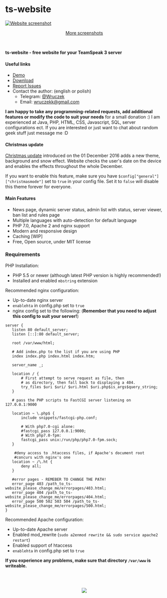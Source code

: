 # ts-website

[![Website screenshot](http://i.imgur.com/R0lPz6b.png)](http://imgur.com/a/RUSi2)

<p align="center"><a href="http://imgur.com/a/RUSi2">More screenshots</a></p>

<br>

**ts-website - free website for your TeamSpeak 3 server**<br>

#### Useful links
- [Demo](https://ts.wruczek.tech/)
- [Download](https://github.com/Wruczek/ts-website/archive/master.zip)
- [Report Issues](https://github.com/Wruczek/ts-website/issues/new)
- Contact the author: (english or polish)
  - Telegram: [@Wruczek](https://telegram.me/Wruczek)
  - Email: wruczekk@gmail.com

**I am happy to take any programming-related requests, add additional features or modify the code to suit your needs** for a small donation :) I am experienced at Java, PHP, HTML, CSS, Javascript, SQL, server configurations ect. If you are interested or just want to chat about random geek stuff just message me :D

#### Christmas update
[Christmas update](http://i.imgur.com/R0lPz6b.png) introduced on the 01 December 2016 adds a new theme, background and snow effect.
Website checks the user's date on the device and enables the effects throughout the whole December.

If you want to enable this feature, make sure you have ``$config["general"]["christmasmode"]`` set to ``true`` in your config file. Set it to ``false`` will disable this theme forever for everyone.

#### Main Features
- News page, dynamic server status, admin list with status, server viewer, ban list and rules page
- Multiple languages with auto-detection for default language
- PHP 7.0, Apache 2 and nginx support
- Modern and responsive design
- Caching [WIP]
- Free, Open source, under MIT license

### Requirements
PHP Installation:
- PHP 5.5 or newer (although latest PHP version is highly recommended!)
- Installed and enabled ``mbstring`` extension

Recommended nginx configuration:
 - Up-to-date nginx server
 - ``enablehta`` in config.php set to ``true``
 - nginx config set to the following: (**Remember that you need to adjust this config to suit your server!**)
 ````
 server {
 	listen 80 default_server;
 	listen [::]:80 default_server;
 
 	root /var/www/html;
 
 	# Add index.php to the list if you are using PHP
 	index index.php index.html index.htm;
 
 	server_name _;
 
 	location / {
 		# First attempt to serve request as file, then
 		# as directory, then fall back to displaying a 404.
 		try_files $uri $uri/ $uri.html $uri.php$is_args$query_string;
 	}
 
 	# pass the PHP scripts to FastCGI server listening on 127.0.0.1:9000
 	
 	location ~ \.php$ {
 		include snippets/fastcgi-php.conf;
 	
 		# With php7.0-cgi alone:
 		#fastcgi_pass 127.0.0.1:9000;
 		# With php7.0-fpm:
 		fastcgi_pass unix:/run/php/php7.0-fpm.sock;
 	}
 
 	 #deny access to .htaccess files, if Apache's document root
 	 #concurs with nginx's one
 	location ~ /\.ht {
 		deny all;
 	}
 
 	#error pages - REMEBER TO CHANGE THE PATH!
 	error_page 403 /path_to_ts-website_please_change_me/errorpages/403.html;
 	error_page 404 /path_to_ts-website_please_change_me/errorpages/404.html;
 	error_page 500 502 503 504 /path_to_ts-website_please_change_me/errorpages/500.html;
 }
 ````

Recommended Apache configuration:
 - Up-to-date Apache server
 - Enabled mod_rewrite (``sudo a2enmod rewrite && sudo service apache2 restart``)
 - Enabled support of htaccess
 - ``enablehta`` in config.php set to ``true``

**If you experience any problems, make sure that directory ``/var/www`` is writeable.**

<br><br>
<p align="center">
<a href="https://www.paypal.com/cgi-bin/webscr?cmd=_s-xclick&hosted_button_id=9PL5J7ULZQYJQ" target="_blank"><img src="https://i.imgur.com/s1u7rju.png?1"></a>
</p>
